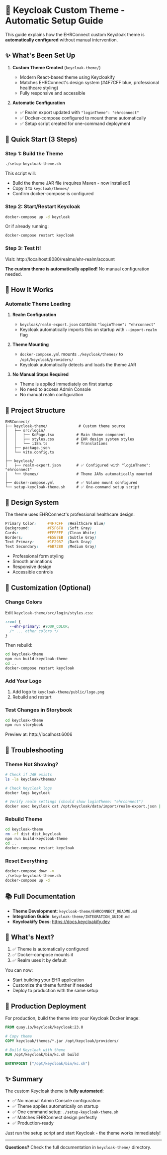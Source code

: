 # 🎨 Keycloak Custom Theme - Automatic Setup Guide

This guide explains how the EHRConnect custom Keycloak theme is **automatically configured** without manual intervention.

## ✨ What's Been Set Up

1. **Custom Theme Created** (`keycloak-theme/`)
   - Modern React-based theme using Keycloakify
   - Matches EHRConnect's design system (#4F7CFF blue, professional healthcare styling)
   - Fully responsive and accessible

2. **Automatic Configuration**
   - ✅ Realm export updated with `"loginTheme": "ehrconnect"`
   - ✅ Docker-compose configured to mount theme automatically
   - ✅ Setup script created for one-command deployment

## 🚀 Quick Start (3 Steps)

### Step 1: Build the Theme

```bash
./setup-keycloak-theme.sh
```

This script will:
- Build the theme JAR file (requires Maven - now installed!)
- Copy it to `keycloak/themes/`
- Confirm docker-compose is configured

### Step 2: Start/Restart Keycloak

```bash
docker-compose up -d keycloak
```

Or if already running:

```bash
docker-compose restart keycloak
```

### Step 3: Test It!

Visit: http://localhost:8080/realms/ehr-realm/account

**The custom theme is automatically applied!** No manual configuration needed.

## 🔄 How It Works

### Automatic Theme Loading

1. **Realm Configuration**
   - `keycloak/realm-export.json` contains `"loginTheme": "ehrconnect"`
   - Keycloak automatically imports this on startup with `--import-realm` flag

2. **Theme Mounting**
   - `docker-compose.yml` mounts `./keycloak/themes/` to `/opt/keycloak/providers/`
   - Keycloak automatically detects and loads the theme JAR

3. **No Manual Steps Required**
   - Theme is applied immediately on first startup
   - No need to access Admin Console
   - No manual realm configuration

## 📁 Project Structure

```
EHRConnect/
├── keycloak-theme/              # Custom theme source
│   ├── src/login/
│   │   ├── KcPage.tsx          # Main theme component
│   │   ├── styles.css          # EHR design system styles
│   │   └── i18n.ts             # Translations
│   ├── package.json
│   └── vite.config.ts
│
├── keycloak/
│   ├── realm-export.json       # ✅ Configured with "loginTheme": "ehrconnect"
│   └── themes/                 # Theme JARs automatically mounted
│
├── docker-compose.yml          # ✅ Volume mount configured
└── setup-keycloak-theme.sh     # ✅ One-command setup script
```

## 🎨 Design System

The theme uses EHRConnect's professional healthcare design:

```css
Primary Color:     #4F7CFF  (Healthcare Blue)
Background:        #F5F6F8  (Soft Gray)
Cards:             #FFFFFF  (Clean White)
Borders:           #E5E7EB  (Subtle Gray)
Text Primary:      #1F2937  (Dark Gray)
Text Secondary:    #6B7280  (Medium Gray)
```

- Professional form styling
- Smooth animations
- Responsive design
- Accessible controls

## 🔧 Customization (Optional)

### Change Colors

Edit `keycloak-theme/src/login/styles.css`:

```css
:root {
  --ehr-primary: #YOUR_COLOR;
  /* ... other colors */
}
```

Then rebuild:

```bash
cd keycloak-theme
npm run build-keycloak-theme
cd ..
docker-compose restart keycloak
```

### Add Your Logo

1. Add logo to `keycloak-theme/public/logo.png`
2. Rebuild and restart

### Test Changes in Storybook

```bash
cd keycloak-theme
npm run storybook
```

Preview at: http://localhost:6006

## 🐛 Troubleshooting

### Theme Not Showing?

```bash
# Check if JAR exists
ls -la keycloak/themes/

# Check Keycloak logs
docker logs keycloak

# Verify realm settings (should show loginTheme: "ehrconnect")
docker exec keycloak cat /opt/keycloak/data/import/realm-export.json | grep loginTheme
```

### Rebuild Theme

```bash
cd keycloak-theme
rm -rf dist dist_keycloak
npm run build-keycloak-theme
cd ..
docker-compose restart keycloak
```

### Reset Everything

```bash
docker-compose down -v
./setup-keycloak-theme.sh
docker-compose up -d
```

## 📚 Full Documentation

- **Theme Development**: `keycloak-theme/EHRCONNECT_README.md`
- **Integration Guide**: `keycloak-theme/INTEGRATION_GUIDE.md`
- **Keycloakify Docs**: https://docs.keycloakify.dev

## 🎯 What's Next?

1. ✅ Theme is automatically configured
2. ✅ Docker-compose mounts it
3. ✅ Realm uses it by default

You can now:
- Start building your EHR application
- Customize the theme further if needed
- Deploy to production with the same setup

## 🚢 Production Deployment

For production, build the theme into your Keycloak Docker image:

```dockerfile
FROM quay.io/keycloak/keycloak:23.0

# Copy theme
COPY keycloak/themes/*.jar /opt/keycloak/providers/

# Build Keycloak with theme
RUN /opt/keycloak/bin/kc.sh build

ENTRYPOINT ["/opt/keycloak/bin/kc.sh"]
```

## ✨ Summary

The custom Keycloak theme is **fully automated**:

- ✅ No manual Admin Console configuration
- ✅ Theme applies automatically on startup
- ✅ One command setup: `./setup-keycloak-theme.sh`
- ✅ Matches EHRConnect design perfectly
- ✅ Production-ready

Just run the setup script and start Keycloak - the theme works immediately!

---

**Questions?** Check the full documentation in `keycloak-theme/` directory.
